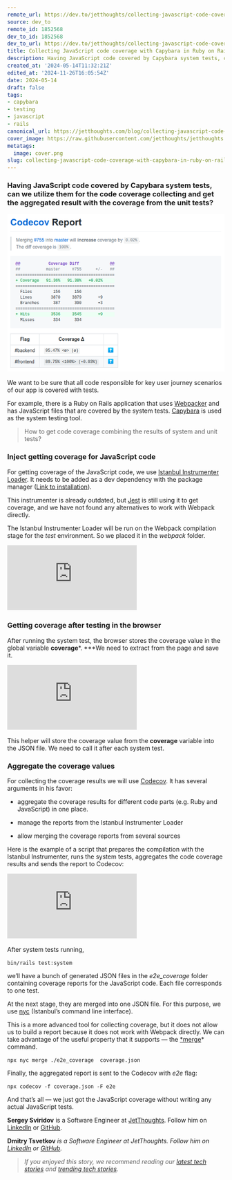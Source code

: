 ```yaml
---
remote_url: https://dev.to/jetthoughts/collecting-javascript-code-coverage-with-capybara-in-ruby-on-rails-application-2b97
source: dev_to
remote_id: 1852568
dev_to_id: 1852568
dev_to_url: https://dev.to/jetthoughts/collecting-javascript-code-coverage-with-capybara-in-ruby-on-rails-application-2b97
title: Collecting JavaScript code coverage with Capybara in Ruby on Rails application
description: Having JavaScript code covered by Capybara system tests, can we utilize them for the code...
created_at: '2024-05-14T11:32:21Z'
edited_at: '2024-11-26T16:05:54Z'
date: 2024-05-14
draft: false
tags:
- capybara
- testing
- javascript
- rails
canonical_url: https://jetthoughts.com/blog/collecting-javascript-code-coverage-with-capybara-in-ruby-on-rails-application-testing/
cover_image: https://raw.githubusercontent.com/jetthoughts/jetthoughts.github.io/master/content/blog/collecting-javascript-code-coverage-with-capybara-in-ruby-on-rails-application-testing/cover.png
metatags:
  image: cover.png
slug: collecting-javascript-code-coverage-with-capybara-in-ruby-on-rails-application-testing
---
```

### Having JavaScript code covered by Capybara system tests, can we utilize them for the code coverage collecting and get the aggregated result with the coverage from the unit tests?

![](file_0.png)

We want to be sure that all code responsible for key user journey scenarios of our app is covered with tests.

For example, there is a Ruby on Rails application that uses [Webpacker](https://github.com/rails/webpacker) and has JavaScript files that are covered by the system tests. [Capybara](https://github.com/teamcapybara/capybara) is used as the system testing tool.
> How to get code coverage combining the results of system and unit tests?

### Inject getting coverage for JavaScript code

For getting coverage of the JavaScript code, we use [Istanbul Instrumenter Loader](https://github.com/webpack-contrib/istanbul-instrumenter-loader). It needs to be added as a dev dependency with the package manager ([Link to installation](https://github.com/webpack-contrib/istanbul-instrumenter-loader#install)).

This instrumenter is already outdated, but [Jest](https://jestjs.io/) is still using it to get coverage, and we have not found any alternatives to work with Webpack directly.

The Istanbul Instrumenter Loader will be run on the Webpack compilation stage for the *test* environment. So we placed it in the *webpack* folder.

 <iframe src="https://medium.com/media/7d5a4dd75250a2595a7a469a86915293" frameborder=0></iframe>

### Getting coverage after testing in the browser

After running the system test, the browser stores the coverage value in the global variable **coverage***. ***We need to extract from the page and save it.

 <iframe src="https://medium.com/media/f80bf6e4f0cad89401e3d9aaa0494b3a" frameborder=0></iframe>

This helper will store the coverage value from the ****coverage**** variable into the JSON file. We need to call it after each system test.

### Aggregate the coverage values

For collecting the coverage results we will use [Codecov](https://github.com/codecov/codecov-ruby). It has several arguments in his favor:

* aggregate the coverage results for different code parts (e.g. Ruby and JavaScript) in one place.

* manage the reports from the Istanbul Instrumenter Loader

* allow merging the coverage reports from several sources

Here is the example of a script that prepares the compilation with the Istanbul Instrumenter, runs the system tests, aggregates the code coverage results and sends the report to Codecov:

 <iframe src="https://medium.com/media/7e002600771a238a710db20467daa60e" frameborder=0></iframe>

After system tests running,

    bin/rails test:system

we’ll have a bunch of generated JSON files in the *e2e_coverage* folder containing coverage reports for the JavaScript code. Each file corresponds to one test.

At the next stage, they are merged into one JSON file. For this purpose, we use [nyc](https://github.com/istanbuljs/nyc) (Istanbul’s command line interface).

This is a more advanced tool for collecting coverage, but it does not allow us to build a report because it does not work with Webpack directly. We can take advantage of the useful property that it supports — the [*merge](https://github.com/istanbuljs/nyc#what-about-nyc-merge)* command.

    npx nyc merge ./e2e_coverage  coverage.json

Finally, the aggregated report is sent to the Codecov with *e2e* flag:

    npx codecov -f coverage.json -F e2e

And that’s all — we just got the JavaScript coverage without writing any actual JavaScript tests.

**Sergey Sviridov** is a Software Engineer at [JetThoughts](https://www.jetthoughts.com/). Follow him on [LinkedIn](https://www.linkedin.com/in/sergey-sviridov-83007199) or [GitHub](https://github.com/SviridovSV).

**Dmitry Tsvetkov** *is a Software Engineer at JetThoughts. Follow him on [LinkedIn](https://www.linkedin.com/in/dmitry-tsvetkov-a374095a/) or [GitHub](https://github.com/vlaew).*
> *If you enjoyed this story, we recommend reading our [latest tech stories](https://jtway.co/latest) and [trending tech stories](https://jtway.co/trending).*
